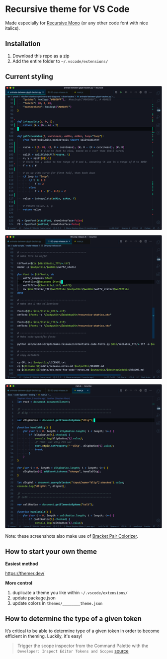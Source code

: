 # Recursive theme for VS Code

Made especially for [Recursive Mono](https://github.com/arrowtype/recursive) (or any other code font with nice italics).

## Installation

1. Download this repo as a zip
2. Add the entire folder to `~/.vscode/extensions/`

## Current styling

![Recursive theme with Python](readme-img/recursive_theme-python.png)

![Recursive theme with Shell](readme-img/recursive_theme-shell.png)

![Recursive theme with JavaScript](readme-img/recursive_theme-js.png)

Note: these screenshots also make use of [Bracket Pair Colorizer](https://marketplace.visualstudio.com/items?itemName=CoenraadS.bracket-pair-colorizer).

## How to start your own theme

**Easiest method**

https://themer.dev/

**More control**

1. duplicate a theme you like within `~/.vscode/extensions/`
2. update package.json
3. update colors in `themes/________theme.json`

## How to determine the type of a given token

It’s critical to be able to determine type of a given token in order to become efficient in theming. Luckily, it's easy!

> Trigger the scope inspector from the Command Palette with the `Developer: Inspect Editor Tokens and Scopes` [source](https://code.visualstudio.com/api/language-extensions/syntax-highlight-guide#scope-inspector)

